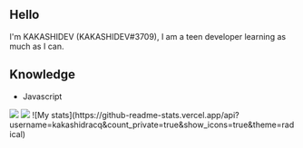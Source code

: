 ## Hello
I'm KAKASHIDEV (KAKASHIDEV#3709), I am a teen developer learning as much as I can.

## Knowledge

* Javascript

<img src="https://images-ext-1.discordapp.net/external/SFHuPuBS5VGzndgnoZgujp9AwR9_zTXKvuE9694LzT8/%3Fwidth%3D591%26height%3D400/https/media.discordapp.net/attachments/750334021342461992/847373969988255784/20210527_130523.png">

<img src="https://img.shields.io/badge/-JavaScript-F7dDD1E?logo=ESC5&logoColor=fff">
![My stats](https://github-readme-stats.vercel.app/api?username=kakashidracq&count_private=true&show_icons=true&theme=radical)
